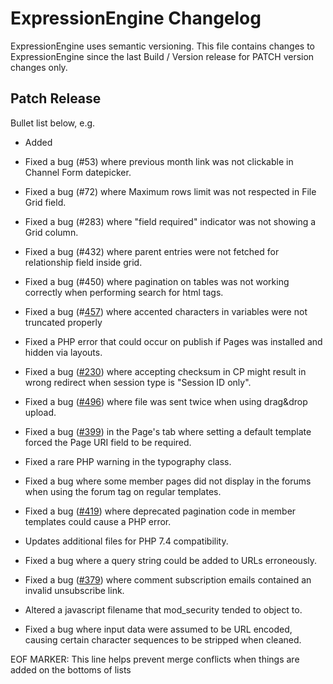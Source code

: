 # ExpressionEngine Changelog

ExpressionEngine uses semantic versioning. This file contains changes to ExpressionEngine since the last Build / Version release for PATCH version changes only.

## Patch Release

Bullet list below, e.g.
   - Added <new feature>
   - Fixed a bug (#53) where previous month link was not clickable in Channel Form datepicker.
   - Fixed a bug (#72) where Maximum rows limit was not respected in File Grid field.
   - Fixed a bug (#283) where "field required" indicator was not showing a Grid column.
   - Fixed a bug (#432) where parent entries were not fetched for relationship field inside grid.
   - Fixed a bug (#450) where pagination on tables was not working correctly when performing search for html tags.
   - Fixed a bug (#[457](https://github.com/ExpressionEngine/ExpressionEngine/issues/457)) where accented characters in variables were not truncated properly


   - Fixed a PHP error that could occur on publish if Pages was installed and hidden via layouts.
   - Fixed a bug ([#230](https://github.com/ExpressionEngine/ExpressionEngine/issues/230)) where accepting checksum in CP might result in wrong redirect when session type is "Session ID only".
   - Fixed a bug ([#496](https://github.com/ExpressionEngine/ExpressionEngine/issues/496)) where file was sent twice when using drag&drop upload.
   - Fixed a bug ([#399](https://github.com/ExpressionEngine/ExpressionEngine/issues/399)) in the Page's tab where setting a default template forced the Page URI field to be required.
   - Fixed a rare PHP warning in the typography class.
   - Fixed a bug where some member pages did not display in the forums when using the forum tag on regular templates.
   - Fixed a bug ([#419](https://github.com/ExpressionEngine/ExpressionEngine/issues/419)) where deprecated pagination code in member templates could cause a PHP error.
   - Updates additional files for PHP 7.4 compatibility.
   - Fixed a bug where a query string could be added to URLs erroneously.
   - Fixed a bug ([#379](https://github.com/ExpressionEngine/ExpressionEngine/issues/379)) where comment subscription emails contained an invalid unsubscribe link.

   - Altered a javascript filename that mod_security tended to object to.
   - Fixed a bug where input data were assumed to be URL encoded, causing certain character sequences to be stripped when cleaned.

EOF MARKER: This line helps prevent merge conflicts when things are
added on the bottoms of lists
